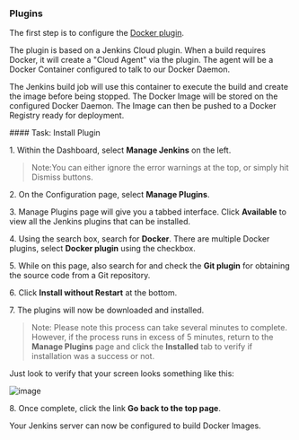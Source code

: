 ### Plugins

The first step is to configure the [Docker plugin](https://wiki.jenkins-ci.org/display/JENKINS/Docker+Plugin).

The plugin is based on a Jenkins Cloud plugin. When a build requires Docker, it will create a "Cloud Agent" via the plugin. The agent will be a Docker Container configured to talk to our Docker Daemon.

The Jenkins build job will use this container to execute the build and create the image before being stopped. The Docker Image will be stored on the configured Docker Daemon. The Image can then be pushed to a Docker Registry ready for deployment.

#### Task: Install Plugin

1\. Within the Dashboard, select **Manage Jenkins** on the left.<br>

>Note:You can either ignore the error warnings at the top, or simply hit Dismiss buttons.<br>

2\. On the Configuration page, select **Manage Plugins**.<br>

3\. Manage Plugins page will give you a tabbed interface. Click **Available** to view all the Jenkins plugins that can be installed.<br>

4\. Using the search box, search for **Docker**. There are multiple Docker plugins, select **Docker plugin** using the checkbox.<br>

5\. While on this page, also search for and check the **Git plugin** for obtaining the source code from a Git repository.<br>

6\. Click **Install without Restart** at the bottom.<br>

7\. The plugins will now be downloaded and installed.<br>

>Note: Please note this process can take several minutes to complete. However, if the process runs in excess of 5 minutes, return to the **Manage Plugins** page and click the **Installed** tab to verify if installation was a success or not.

Just look to verify that your screen looks something like this:

![image](https://user-images.githubusercontent.com/558905/37979556-dda177aa-31b6-11e8-9dae-c40673e3d196.png)

8\. Once complete, click the link **Go back to the top page**.

Your Jenkins server can now be configured to build Docker Images.
